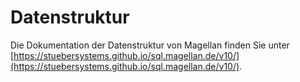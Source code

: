 # Datenstruktur

Die Dokumentation der Datenstruktur von Magellan finden Sie unter [https://stuebersystems.github.io/sql.magellan.de/v10/](https://stuebersystems.github.io/sql.magellan.de/v10/).